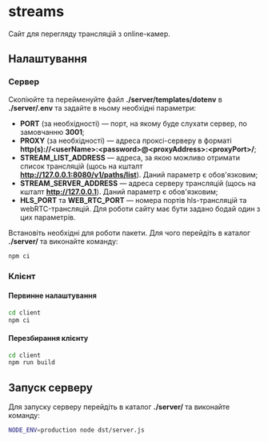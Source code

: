 # streams

Сайт для перегляду трансляцій з online-камер.

## Налаштування

### Сервер

Скопіюйте та перейменуйте файл **./server/templates/dotenv** в **./server/.env** та задайте в ньому необхідні параметри:

- **PORT** (за необхідності) — порт, на якому буде слухати сервер, по замовчанню **3001**;
- **PROXY** (за необхідності) — адреса проксі-серверу в форматі **http(s)://\<userName\>:\<password\>@\<proxyAddress\>:\<proxyPort\>/**;
- **STREAM_LIST_ADDRESS** — адреса, за якою можливо отримати список трансляцій (щось на кшталт **http://127.0.0.1:8080/v1/paths/list**). Даний параметр є обов'язковим;
- **STREAM_SERVER_ADDRESS** — адреса серверу трансляцій (щось на кшталт **http://127.0.0.1**). Даний параметр є обов'язковим;
- **HLS_PORT** та **WEB_RTC_PORT** — номера портів hls-трансляцій та webRTC-трансляцій. Для роботи сайту має бути задано бодай один з цих параметрів.

Встановіть необхідні для роботи пакети. Для чого перейдіть в каталог **./server/** та виконайте команду:

```bash
npm ci
```

### Клієнт

#### Первинне налаштування

```bash
cd client
npm ci
```

#### Перезбирання клієнту

```bash
cd client
npm run build
```

## Запуск серверу

Для запуску серверу перейдіть в каталог **./server/** та виконайте команду:

```bash
NODE_ENV=production node dst/server.js
```
